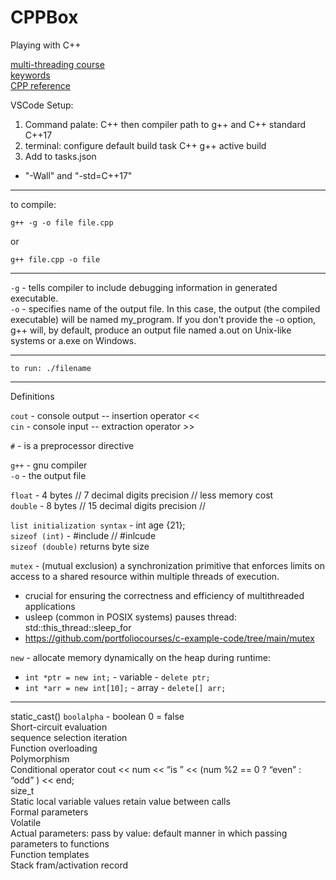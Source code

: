 # CPPBox

Playing with C++

[multi-threading course](https://github.com/JamesRaynard/Multithreading-Cpp-Course)   
[keywords](https://en.cppreference.com/w/cpp/keyword)   
[CPP reference](https://en.cppreference.com/w/)   


VSCode Setup:
1. Command palate: C++ then compiler path to g++ and C++ standard C++17   
2. terminal: configure default build task C++ g++ active build   
3. Add to tasks.json
 - "-Wall" and "-std=C++17"   

----
  
to compile:

```
g++ -g -o file file.cpp
```

or

```
g++ file.cpp -o file
```

----

`-g` - tells compiler to include debugging information in generated executable.  
`-o` - specifies name of the output file. In this case, the output (the compiled executable) will be named my_program. If you don't provide the -o option, g++ will, by default, produce an output file named a.out on Unix-like systems or a.exe on Windows.

---

```
to run: ./filename
```

---

Definitions

`cout` - console output -- insertion operator <<   
`cin` - console input -- extraction operator >>   

`#` - is a preprocessor directive

`g++` - gnu compiler  
`-o` - the output file

`float` - 4 bytes // 7 decimal digits precision // less memory cost  
`double` - 8 bytes // 15 decimal digits precision //

`list initialization syntax` - int age {21};   
`sizeof (int)` - #include <climits>  // #inlcude <cfloat>   
`sizeof (double)` returns byte size   

`mutex` - (mutual exclusion) a synchronization primitive that enforces limits on access to a shared resource within multiple threads of execution.
 - crucial for ensuring the correctness and efficiency of multithreaded applications
 - usleep (common in POSIX systems) pauses thread: std::this_thread::sleep_for
 - https://github.com/portfoliocourses/c-example-code/tree/main/mutex   

`new` - allocate memory dynamically on the heap during runtime:

- `int *ptr = new int;` - variable - `delete ptr;`
- `int *arr = new int[10];` - array - `delete[] arr;`

-----

static_cast<type>()
`boolalpha` - boolean 0 = false   
Short-circuit evaluation    
sequence selection iteration   
Function overloading    
Polymorphism    
Conditional operator cout << num << “is ” << (num %2 == 0 ? “even” : “odd” ) << end;   
size_t   
Static local variable values retain value between calls   
Formal parameters   
Volatile   
Actual parameters: pass by value: default manner in which passing parameters to functions   
Function templates   
Stack fram/activation record   